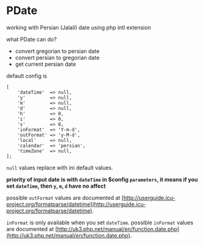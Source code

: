 # PDate
working with Persian (Jalali) date using php intl extension 

what PDate can do?
* convert gregorian to persian date
* convert persian to gregorian date
* get current persian date

default config is
```
[
    'dateTime'  => null,
    'y'         => null,
    'm'         => null,
    'd'         => null,
    'h'         => 0,
    'i'         => 0,
    's'         => 0,
    'inFormat'  => 'Y-m-d',
    'outFormat' => 'y-M-d',
    'local'     => null,
    'calendar'  => 'persian',
    'timeZone'  => null,
];
```
`null` values replace with ini default values.

**priority of input date is with `dateTime` in $config `parameters`, it means if you set `dateTime`, then `y`, `m`, `d` have no affect**

possible `outFormat` values are documented at
[http://userguide.icu-project.org/formatparse/datetime](http://userguide.icu-project.org/formatparse/datetime).

`inFormat` is only available when you set `dateTime`.
possible `inFormat` values are documented at
[http://uk3.php.net/manual/en/function.date.php](http://uk3.php.net/manual/en/function.date.php).
